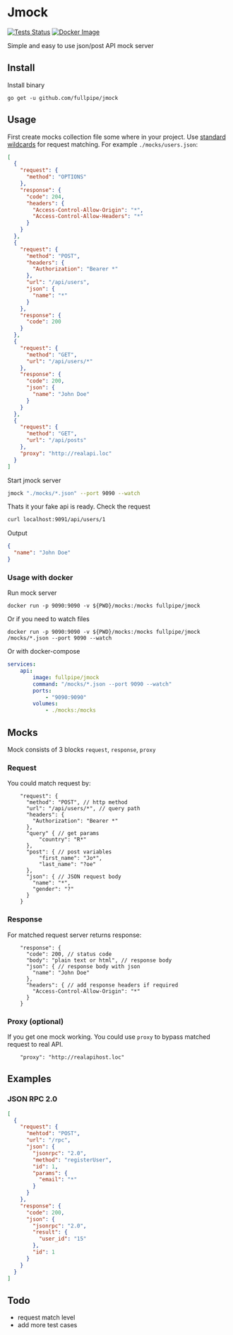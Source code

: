 # Jmock

[![Tests Status](https://github.com/fullpipe/jmock/workflows/Tests/badge.svg)](https://github.com/fullpipe/jmock)
[![Docker Image](https://img.shields.io/docker/image-size/fullpipe/jmock/latest)](https://cloud.docker.com/repository/docker/fullpipe/jmock)

Simple and easy to use json/post API mock server

## Install

Install binary

```
go get -u github.com/fullpipe/jmock
```

## Usage

First create mocks collection file some where in your project. Use [standard
wildcards](http://tldp.org/LDP/GNU-Linux-Tools-Summary/html/x11655.htm) for
request matching. For example `./mocks/users.json`:

```json
[
  {
    "request": {
      "method": "OPTIONS"
    },
    "response": {
      "code": 204,
      "headers": {
        "Access-Control-Allow-Origin": "*",
        "Access-Control-Allow-Headers": "*"
      }
    }
  },
  {
    "request": {
      "method": "POST",
      "headers": {
        "Authorization": "Bearer *"
      },
      "url": "/api/users",
      "json": {
        "name": "*"
      }
    },
    "response": {
      "code": 200
    }
  },
  {
    "request": {
      "method": "GET",
      "url": "/api/users/*"
    },
    "response": {
      "code": 200,
      "json": {
        "name": "John Doe"
      }
    }
  },
  {
    "request": {
      "method": "GET",
      "url": "/api/posts"
    },
    "proxy": "http://realapi.loc"
  }
]
```

Start jmock server

```bash
jmock "./mocks/*.json" --port 9090 --watch
```

Thats it your fake api is ready. Check the request

```bash
curl localhost:9091/api/users/1
```

Output
```json
{
  "name": "John Doe"
}
```

### Usage with docker

Run mock server

```
docker run -p 9090:9090 -v ${PWD}/mocks:/mocks fullpipe/jmock
```

Or if you need to watch files

```
docker run -p 9090:9090 -v ${PWD}/mocks:/mocks fullpipe/jmock /mocks/*.json --port 9090 --watch
```

Or with docker-compose

```yaml
services:
    api:
        image: fullpipe/jmock
        command: "/mocks/*.json --port 9090 --watch"
        ports:
            - "9090:9090"
        volumes:
            - ./mocks:/mocks
```

## Mocks

Mock consists of 3 blocks `request`, `response`, `proxy`

### Request

You could match request by:

```
    "request": {
      "method": "POST", // http method
      "url": "/api/users/*", // query path
      "headers": {
        "Authorization": "Bearer *"
      },
      "query" { // get params
          "country": "R*"
      },
      "post": { // post variables
          "first_name": "Jo*",
          "last_name": "?oe"
      },
      "json": { // JSON request body
        "name": "*",
        "gender": "?"
      }
    }
```

### Response

For matched request server returns response:

```
    "response": {
      "code": 200, // status code
      "body": "plain text or html", // response body
      "json": { // response body with json
        "name": "John Doe"
      },
      "headers": { // add response headers if required
        "Access-Control-Allow-Origin": "*"
      }
    }
 ```

### Proxy (optional)

If you get one mock working. You could use `proxy` to
bypass matched request to real API.

```
    "proxy": "http://realapihost.loc"
```

## Examples

### JSON RPC 2.0
```json
[
  {
    "request": {
      "mehtod": "POST",
      "url": "/rpc",
      "json": {
        "jsonrpc": "2.0",
        "method": "registerUser",
        "id": 1,
        "params": {
          "email": "*"
        }
      }
    },
    "response": {
      "code": 200,
      "json": {
        "jsonrpc": "2.0",
        "result": {
          "user_id": "15"
        },
        "id": 1
      }
    }
  }
]
```

## Todo

- request match level
- add more test cases
